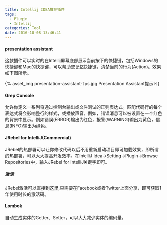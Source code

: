 ```yaml
---
title: Intellij IDEA推荐插件
tags:
  - Plugin
  - Intellij
categories: Tool
date: 2016-10-08 13:46:41
---
```



#### presentation assistant

这款插件可以实时的在Intellij屏幕底部展示当前按下的快捷键，包括Windows的快捷键和Mac的快捷键，可以帮助您记忆快捷键，清楚当前的行为(Action)。效果如下图所示。

<!-- more -->

{% asset_img presentation-assistant-tips.jpg Presentation Assistant提示%}

#### Grep Console

允许你定义一系列将通过控制台输出或文件测试的正则表达式。匹配代码行的每个表达式将会影响整行的样式，或播放声音。例如，错误消息可以被设置在一个红色的背景中显示。例如错误(ERROR)输出为红色，报警(WARNING)输出为黄色，信息(INFO)输出为绿色。

#### JRebel for IntelliJ(Commercial)

JRebel的热部署可以让你修改代码以后不用重新启动项目即可加载效果，即所谓的热部署，可以大大提高开发效率。在IntelliJ Idea->Setting->Plugin->Browse Repositories中，输入JRebel for IntelliJ关键字即可。

##### 激活

JRebel激活可以直接到[这里](https://my.jrebel.com),只需要在Facebook或者Twitter上面分享，即可获取1年使用时长的激活码。
#### Lombok

自动生成实体的Getter、Setter，可以大大减少实体的编码量。
